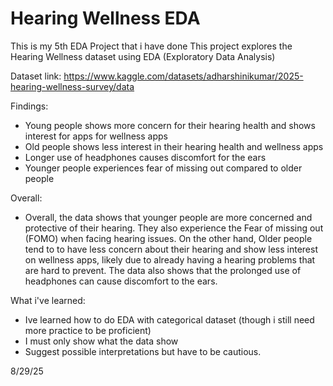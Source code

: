 # Hearing Wellness EDA

This is my 5th EDA Project that i have done
This project explores the Hearing Wellness dataset using EDA (Exploratory Data Analysis)

Dataset link: https://www.kaggle.com/datasets/adharshinikumar/2025-hearing-wellness-survey/data

Findings:
* Young people shows more concern for their hearing health and shows interest for apps for wellness apps
* Old people shows less interest in their hearing health and wellness apps
* Longer use of headphones causes discomfort for the ears
* Younger people experiences fear of missing out compared to older people

Overall:
* Overall, the data shows that younger people are more concerned and protective of their hearing. They also experience the Fear of missing out (FOMO) when facing hearing issues. On the other hand, Older people tend to to have less concern about their hearing and show less interest on wellness apps, likely due to already having a hearing problems that are hard to prevent. The data also shows that the prolonged use of headphones can cause discomfort to the ears.

What i've learned:
* Ive learned how to do EDA with categorical dataset (though i still need more practice to be proficient)
* I must only show what the data show
* Suggest possible interpretations but have to be cautious.

8/29/25
